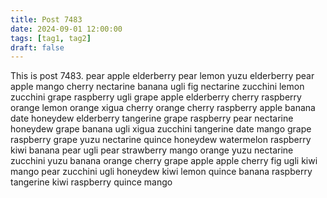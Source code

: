 ```yaml
---
title: Post 7483
date: 2024-09-01 12:00:00
tags: [tag1, tag2]
draft: false
---
```

This is post 7483.
pear
apple
elderberry
pear
lemon
yuzu
elderberry
pear
apple
mango
cherry
nectarine
banana
ugli
fig
nectarine
zucchini
lemon
zucchini
grape
raspberry
ugli
grape
apple
elderberry
cherry
raspberry
orange
lemon
orange
xigua
cherry
orange
cherry
raspberry
apple
banana
date
honeydew
elderberry
tangerine
grape
raspberry
pear
nectarine
honeydew
grape
banana
ugli
xigua
zucchini
tangerine
date
mango
grape
raspberry
grape
yuzu
nectarine
quince
honeydew
watermelon
raspberry
kiwi
banana
pear
ugli
pear
strawberry
mango
orange
yuzu
nectarine
zucchini
yuzu
banana
orange
cherry
grape
apple
apple
cherry
fig
ugli
kiwi
mango
pear
zucchini
ugli
honeydew
kiwi
lemon
quince
banana
raspberry
tangerine
kiwi
raspberry
quince
mango
